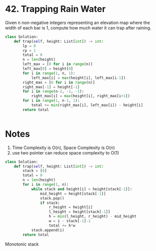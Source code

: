 # 42. Trapping Rain Water
Given n non-negative integers representing an elevation map where the width of each bar is 1, compute how much water it can trap after raining.

```python
class Solution:
    def trap(self, height: List[int]) -> int:
        lp = 0
        rp = 1
        total = 0
        n = len(height)
        left_max = [0 for i in range(n)]
        left_max[0] = height[0]
        for i in range(1, n, 1):
            left_max[i] = max(height[i], left_max[i-1])
        right_max = [0 for i in range(n)]
        right_max[-1] = height[-1]
        for i in range(n-2, -1, -1):
            right_max[i] = max(height[i], right_max[i+1])
        for i in range(1, n-1, 1):
            total += min(right_max[i], left_max[i]) - height[i]
        return total
        
```

# Notes

1. Time Complexity is O(n), Space Complexity is O(n)
2. use two pointer can reduce space complexity to O(1)


```python
class Solution:
    def trap(self, height: List[int]) -> int:
        stack = [0]
        total = 0
        n = len(height)
        for i in range(1, n):
            while stack and height[i] > height[stack[-1]]:
                mid_height = height[stack[-1]]
                stack.pop()
                if stack:
                    r_height = height[i]
                    l_height = height[stack[-1]]
                    h = min(l_height, r_height) - mid_height
                    w = i - stack[-1]-1
                    total += h*w
            stack.append(i)
        return total
```

Monotonic stack